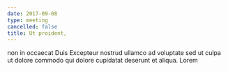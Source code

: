 ```yaml
---
date: 2017-09-08
type: meeting
cancelled: false
title: Ut proident,
---
```

non in occaecat Duis Excepteur nostrud ullamco ad voluptate sed ut culpa ut dolore commodo qui dolore cupidatat deserunt et aliqua. Lorem